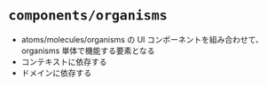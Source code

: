 # `components/organisms`

- atoms/molecules/organisms の UI コンポーネントを組み合わせて、organisms 単体で機能する要素となる
- コンテキストに依存する
- ドメインに依存する
